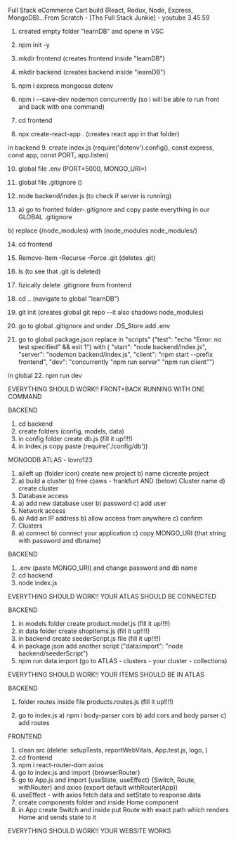 Full Stack eCommerce Cart build (React, Redux, Node, Express, MongoDB)...From Scratch - [The Full Stack Junkie] - youtube 3.45.59

1. created empty folder "learnDB" and opene in VSC
2. npm init -y
3. mkdir frontend (creates frontend inside "learnDB")
4. mkdir backend (creates backend inside "learnDB")
5. npm i express mongoose dotenv
6. npm i --save-dev nodemon concurrently (so i will be able to run front and back with one command)

7. cd frontend
8. npx create-react-app . (creates react app in that folder)

in backend 
9. create index.js (require('dotenv').config(), const express, const app, const PORT, app.listen)

10. global file .env (PORT=5000, MONGO_URI=)
11. global file .gitignore ()

12. node backend/index.js (to check if server is running)

13. a) go to fronted folder-.gitignore and copy paste everything in our GLOBAL .gitignore

b) replace 
(/node_modules) 
with 
(node_modules
node_modules/)

14. cd frontend
15. Remove-Item -Recurse -Force .git (deletes .git)
16. ls (to see that .git is deleted)
17. fizically delete .gitignore from frontend

18. cd .. (navigate to global "learnDB")
19. git init (creates global git repo --it also shadows node_modules)

20. go to global .gitignore and under .DS_Store add .env
21. go to global package.json replace in "scripts"
("test": "echo \"Error: no test specified\" && exit 1")
with
(    "start": "node backend/index.js",
    "server": "nodemon backend/index.js",
    "client": "npm start --prefix frontend",
    "dev": "concurrently \"npm run server\" \"npm run client\"")

in global
22. npm run dev

EVERYTHING SHOULD WORK!! FRONT+BACK RUNNING WITH ONE COMMAND

BACKEND
1. cd backend
2. create folders (config, models, data)
3. in config folder create db.js (fill it up!!!!)
4. in index.js copy paste (require('./config/db'))

MONGODB ATLAS - lovro123
1. a)left up (folder icon) create new project b) name c)create project
2. a) build a cluster b) free c)aws - frankfurt AND (below) Cluster name d) create cluster
3. Database access
4. a) add new database user b) password c) add user
5. Network access
6. a) Add an IP address b) allow access from anywhere c) confirm
7. Clusters
8. a) connect b) connect your application c) copy MONGO_URI (that string with password and dbname)

BACKEND
1. .env (paste MONGO_URI) and change password and db name
2. cd backend
3. node index.js

EVERYTHING SHOULD WORK!! YOUR ATLAS SHOULD BE CONNECTED

BACKEND
1. in models folder create product.model.js (fill it up!!!!)
2. in data folder create shopItems.js (fill it up!!!!)
3. in backend create seederScript.js file (fill it up!!!!)
4. in package.json add another script ("data:import": "node backend/seederScript")
5. npm run data:import (go to ATLAS - clusters - your cluster - collections)

EVERYTHING SHOULD WORK!! YOUR ITEMS SHOULD BE IN ATLAS



BACKEND
1. folder routes inside file products.routes.js (fill it up!!!!)

2. go to index.js 
a) npm i body-parser cors
b) add cors and body parser
c) add routes

FRONTEND
1. clean src (delete: setupTests, reportWebVitals, App.test.js, logo, )
2. cd frontend
3. npm i react-router-dom axios
4. go to index.js and import {browserRouter}
5. go to App.js and import {useState, useEffect} {Switch, Route, withRouter} and axios (export default withRouter(App))
6. useEffect - with axios fetch data and setState to response.data
7. create components folder and inside Home component
8. in App create Switch and inside put Route with exact path which renders Home and sends state to it

EVERYTHING SHOULD WORK!! YOUR WEBSITE WORKS
